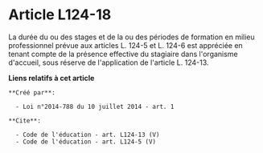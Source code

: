 # Article L124-18

La durée du ou des stages et de la ou des périodes de formation en milieu professionnel prévue aux articles L. 124-5 et L.
124-6 est appréciée en tenant compte de la présence effective du stagiaire dans l'organisme d'accueil, sous réserve de
l'application de l'article L. 124-13.

**Liens relatifs à cet article**

	**Créé par**:

	  - Loi n°2014-788 du 10 juillet 2014 - art. 1

	**Cite**:

	  - Code de l'éducation - art. L124-13 (V)
	  - Code de l'éducation - art. L124-5 (V)
